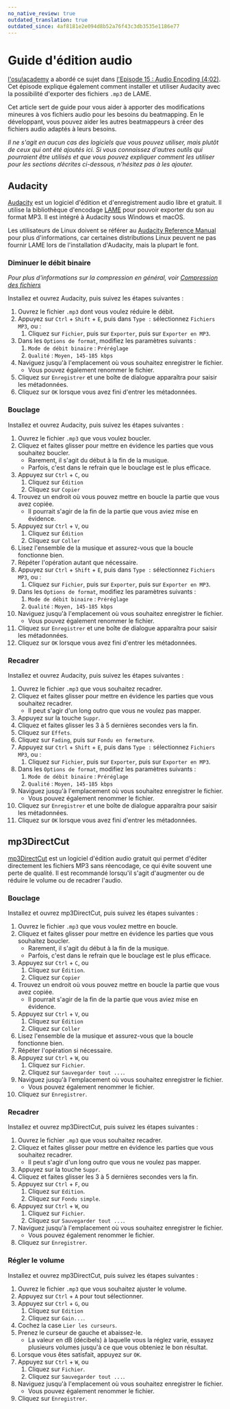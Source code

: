 ```yaml
---
no_native_review: true
outdated_translation: true
outdated_since: 4af8181e2e094d8b52a76f43c3db3535e1186e77
---
```


# Guide d'édition audio

[l'osu!academy](/wiki/Community/Video_series/osu!academy) a abordé ce sujet dans [l'Episode 15 : Audio Encoding (4:02)](https://www.youtube.com/watch?v=muu3HkG38kk). Cet épisode explique également comment installer et utiliser Audacity avec la possibilité d'exporter des fichiers `.mp3` de LAME.

Cet article sert de guide pour vous aider à apporter des modifications mineures à vos fichiers audio pour les besoins du beatmapping. En le développant, vous pouvez aider les autres beatmappeurs à créer des fichiers audio adaptés à leurs besoins.

*Il ne s'agit en aucun cas des logiciels que vous pouvez utiliser, mais plutôt de ceux qui ont été ajoutés ici. Si vous connaissez d'autres outils qui pourraient être utilisés et que vous pouvez expliquer comment les utiliser pour les sections décrites ci-dessous, n'hésitez pas à les ajouter.*

## Audacity

[Audacity](https://www.audacityteam.org/download) est un logiciel d'édition et d'enregistrement audio libre et gratuit. Il utilise la bibliothèque d'encodage [LAME](https://lame.sourceforge.io) pour pouvoir exporter du son au format MP3. Il est intégré à Audacity sous Windows et macOS.

Les utilisateurs de Linux doivent se référer au [Audacity Reference Manual](https://manual.audacityteam.org/man/installing_and_updating_audacity_on_linux.html#linlame) pour plus d'informations, car certaines distributions Linux peuvent ne pas fournir LAME lors de l'installation d'Audacity, mais la plupart le font.

### Diminuer le débit binaire

*Pour plus d'informations sur la compression en général, voir [Compression des fichiers](/wiki/Guides/Compressing_files)*

Installez et ouvrez Audacity, puis suivez les étapes suivantes :

1. Ouvrez le fichier `.mp3` dont vous voulez réduire le débit.
2. Appuyez sur `Ctrl` + `Shift` + `E`, puis dans `Type :` sélectionnez `Fichiers MP3`, ou :
   1. Cliquez sur `Fichier`, puis sur `Exporter`, puis sur `Exporter en MP3`.
3. Dans les `Options de format`, modifiez les paramètres suivants :
   1. `Mode de débit binaire` : `Préréglage`
   2. `Qualité` : `Moyen, 145-185 kbps`
4. Naviguez jusqu'à l'emplacement où vous souhaitez enregistrer le fichier.
   - Vous pouvez également renommer le fichier.
5. Cliquez sur `Enregistrer` et une boîte de dialogue apparaîtra pour saisir les métadonnées.
6. Cliquez sur `OK` lorsque vous avez fini d'entrer les métadonnées.

### Bouclage

Installez et ouvrez Audacity, puis suivez les étapes suivantes :

1. Ouvrez le fichier `.mp3` que vous voulez boucler.
2. Cliquez et faites glisser pour mettre en évidence les parties que vous souhaitez boucler.
   - Rarement, il s'agit du début à la fin de la musique.
   - Parfois, c'est dans le refrain que le bouclage est le plus efficace.
3. Appuyez sur `Ctrl` + `C`, ou
   1. Cliquez sur `Édition`
   2. Cliquez sur `Copier`
4. Trouvez un endroit où vous pouvez mettre en boucle la partie que vous avez copiée.
   - Il pourrait s'agir de la fin de la partie que vous aviez mise en évidence.
5. Appuyez sur `Ctrl` + `V`, ou
   1. Cliquez sur `Édition`
   2. Cliquez sur `Coller`
6. Lisez l'ensemble de la musique et assurez-vous que la boucle fonctionne bien.
7. Répéter l'opération autant que nécessaire.
8. Appuyez sur `Ctrl` + `Shift` + `E`, puis dans `Type :` sélectionnez `Fichiers MP3`, ou :
   1. Cliquez sur `Fichier`, puis sur `Exporter`, puis sur `Exporter en MP3`.
9. Dans les `Options de format`, modifiez les paramètres suivants :
   1. `Mode de débit binaire` : `Préréglage`
   2. `Qualité` : `Moyen, 145-185 kbps`
10. Naviguez jusqu'à l'emplacement où vous souhaitez enregistrer le fichier.
    - Vous pouvez également renommer le fichier.
11. Cliquez sur `Enregistrer` et une boîte de dialogue apparaîtra pour saisir les métadonnées.
12. Cliquez sur `OK` lorsque vous avez fini d'entrer les métadonnées.

### Recadrer

Installez et ouvrez Audacity, puis suivez les étapes suivantes :

1. Ouvrez le fichier `.mp3` que vous souhaitez recadrer.
2. Cliquez et faites glisser pour mettre en évidence les parties que vous souhaitez recadrer.
   - Il peut s'agir d'un long outro que vous ne voulez pas mapper.
3. Appuyez sur la touche `Suppr`.
4. Cliquez et faites glisser les 3 à 5 dernières secondes vers la fin.
5. Cliquez sur `Effets`.
6. Cliquez sur `Fading`, puis sur `Fondu en fermeture`.
7. Appuyez sur `Ctrl` + `Shift` + `E`, puis dans `Type :` sélectionnez `Fichiers MP3`, ou :
   1. Cliquez sur `Fichier`, puis sur `Exporter`, puis sur `Exporter en MP3`.
8. Dans les `Options de format`, modifiez les paramètres suivants :
   1. `Mode de débit binaire` : `Préréglage`
   2. `Qualité` : `Moyen, 145-185 kbps`
9. Naviguez jusqu'à l'emplacement où vous souhaitez enregistrer le fichier.
   - Vous pouvez également renommer le fichier.
10. Cliquez sur `Enregistrer` et une boîte de dialogue apparaîtra pour saisir les métadonnées.
11. Cliquez sur `OK` lorsque vous avez fini d'entrer les métadonnées.

## mp3DirectCut

[mp3DirectCut](https://mpesch3.de) est un logiciel d'édition audio gratuit qui permet d'éditer directement les fichiers MP3 sans réencodage, ce qui évite souvent une perte de qualité. Il est recommandé lorsqu'il s'agit d'augmenter ou de réduire le volume ou de recadrer l'audio.

### Bouclage

Installez et ouvrez mp3DirectCut, puis suivez les étapes suivantes :

1. Ouvrez le fichier `.mp3` que vous voulez mettre en boucle.
2. Cliquez et faites glisser pour mettre en évidence les parties que vous souhaitez boucler.
   - Rarement, il s'agit du début à la fin de la musique.
   - Parfois, c'est dans le refrain que le bouclage est le plus efficace.
3. Appuyez sur `Ctrl` + `C`, ou
   1. Cliquez sur `Édition`.
   2. Cliquez sur `Copier`
4. Trouvez un endroit où vous pouvez mettre en boucle la partie que vous avez copiée.
   - Il pourrait s'agir de la fin de la partie que vous aviez mise en évidence.
5. Appuyez sur `Ctrl` + `V`, ou
   1. Cliquez sur `Édition`
   2. Cliquez sur `Coller`
6. Lisez l'ensemble de la musique et assurez-vous que la boucle fonctionne bien.
7. Répéter l'opération si nécessaire.
8. Appuyez sur `Ctrl` + `W`, ou
   1. Cliquez sur `Fichier`.
   2. Cliquez sur `Sauvegarder tout ...`.
9. Naviguez jusqu'à l'emplacement où vous souhaitez enregistrer le fichier.
   - Vous pouvez également renommer le fichier.
10. Cliquez sur `Enregistrer`.

### Recadrer

Installez et ouvrez mp3DirectCut, puis suivez les étapes suivantes :

1. Ouvrez le fichier `.mp3` que vous souhaitez recadrer.
2. Cliquez et faites glisser pour mettre en évidence les parties que vous souhaitez recadrer.
   - Il peut s'agir d'un long outro que vous ne voulez pas mapper.
3. Appuyez sur la touche `Suppr`.
4. Cliquez et faites glisser les 3 à 5 dernières secondes vers la fin.
5. Appuyez sur `Ctrl` + `F`, ou
   1. Cliquez sur `Edition`.
   2. Cliquez sur `Fondu simple`.
6. Appuyez sur `Ctrl` + `W`, ou
   1. Cliquez sur `Fichier`.
   2. Cliquez sur `Sauvegarder tout ...`.
7. Naviguez jusqu'à l'emplacement où vous souhaitez enregistrer le fichier.
   - Vous pouvez également renommer le fichier.
8. Cliquez sur `Enregistrer`.

### Régler le volume

Installez et ouvrez mp3DirectCut, puis suivez les étapes suivantes :

1. Ouvrez le fichier `.mp3` que vous souhaitez ajuster le volume.
2. Appuyez sur `Ctrl` + `A` pour tout sélectionner.
3. Appuyez sur `Ctrl` + `G`, ou
   1. Cliquez sur `Edition`
   2. Cliquez sur `Gain...`.
4. Cochez la case `Lier les curseurs`.
5. Prenez le curseur de gauche et abaissez-le.
   - La valeur en dB (décibels) à laquelle vous la réglez varie, essayez plusieurs volumes jusqu'à ce que vous obteniez le bon résultat.
6. Lorsque vous êtes satisfait, appuyez sur `OK`.
7. Appuyez sur `Ctrl` + `W`, ou
   1. Cliquez sur `Fichier`.
   2. Cliquez sur `Sauvegarder tout ...`.
8. Naviguez jusqu'à l'emplacement où vous souhaitez enregistrer le fichier.
   - Vous pouvez également renommer le fichier.
9. Cliquez sur `Enregistrer`.
